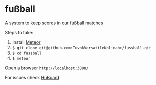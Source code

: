 # fußball
A system to keep scores in our fußball matches

Steps to take:

1. Install [Meteor](https://www.meteor.com/)
2. `$ git clone git@github.com:TuvokVersatileKolinahr/fussball.git`
3. `$ cd fussball`
4. `$ meteor`

Open a browser `http://localhost:3000/` 

For issues check [HuBoard](https://huboard.com/TuvokVersatileKolinahr/fussball/#/)
